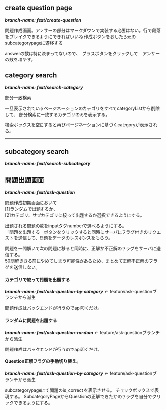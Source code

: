 ## create question page
***branch-name: feat/create-question***

問題作成画面。アンサーの部分はマークダウンで実装する必要はない。行で段落をブレイクできるようにできればいいね
作成ボタンをおしたら元のsubcategorypageに遷移する

answerの数は特に決まってないので、　プラスボタンをクリックして　アンサーの数を増やす。


## category search
***branch-name: feat/search-category***

部分一致検索

一旦表示されているページネーションのカテゴリをすべてcategoryListから削除して、
部分検索に一致するカテゴリのみを表示する。

検索ボックスを空にすると再びページネーションに基づくcategoryが表示される。

<hr/>

## subcategory search
***branch-name: feat/search-subcategory***

## 問題出題画面
***branch-name: feat/ask-question***

問題作成初期画面において<br>
[1]ランダムで出題するか、<br>
[2]カテゴリ、サブカテゴリに絞って出題するか選択できるようにする。


出題される問題の数をinputタグnumberで選べるようにする。
<br>
「問題を出題する」ボタンをクリックすると同時にサーバにフラグ付きのリクエストを送信して、問題をデータのレスポンスをもらう。

問題を一問解いて次の問題に移ると同時に、正解か不正解のフラグをサーバに送信する。
<br>
50問解ききる前にやめてしまう可能性があるため、まとめて正解不正解のフラグを送信しない。

#### カテゴリで絞って問題を出題する
***branch-name: feat/ask-question-by-category***  ← feature/ask-questionブランチから派生

問題作成はバックエンドが行うのでapi叩くだけ。


#### ランダムに問題を出題する
***branch-name: feat/ask-question-random***  ← feature/ask-questionブランチから派生

問題作成はバックエンドが行うのでapi叩くだけ。

#### Question正解フラグの手動切り替え。
***branch-name: feat/ask-question-by-category***  ← feature/ask-questionブランチから派生

subcategorypageにて問題のis_correct を表示させる。
チェックボックスで表現する。
SubcategoryPageからQuestionの正解できたかのフラグを自分でクリックできるようにする。



